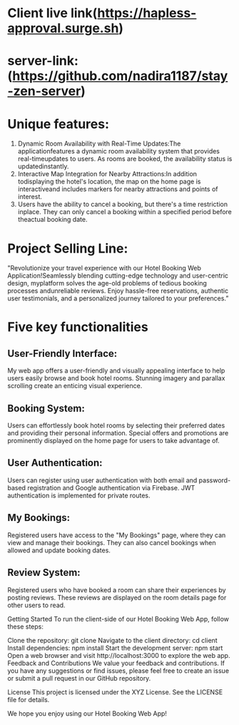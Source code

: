 # Client live link(https://hapless-approval.surge.sh)
# server-link:(https://github.com/nadira1187/stay-zen-server)
# Unique features:
1. Dynamic Room Availability with Real-Time Updates:The applicationfeatures a dynamic room availability system that provides real-timeupdates to users. As rooms are booked, the availability status is updatedinstantly.
2. Interactive Map Integration for Nearby Attractions:In addition todisplaying the hotel's location, the map on the home page is interactiveand includes markers for nearby attractions and points of interest.
3. Users have the ability to cancel a booking, but there's a time restriction inplace. They can only cancel a booking within a specified period before theactual booking date.
# Project Selling Line:
"Revolutionize your travel experience with our Hotel Booking Web Application!Seamlessly blending cutting-edge technology and user-centric design, myplatform solves the age-old problems of tedious booking processes andunreliable reviews. Enjoy hassle-free reservations, authentic user testimonials, and a personalized journey tailored to your preferences.”
# Five key functionalities 

## User-Friendly Interface:
 My web app offers a user-friendly and visually appealing interface to help users easily browse and book hotel rooms. Stunning imagery and parallax scrolling create an enticing visual experience.

## Booking System:
 Users can effortlessly book hotel rooms by selecting their preferred dates and providing their personal information. Special offers and promotions are prominently displayed on the home page for users to take advantage of.

## User Authentication:
Users can register using user authentication with both email and password-based registration and Google authentication via Firebase. JWT authentication is implemented for private routes.

## My Bookings: 
Registered users have access to the "My Bookings" page, where they can view and manage their bookings. They can also cancel bookings when allowed and update booking dates.

## Review System: 
Registered users who have booked a room can share their experiences by posting reviews. These reviews are displayed on the room details page for other users to read.

Getting Started
To run the client-side of our Hotel Booking Web App, follow these steps:

Clone the repository: git clone <repository-url>
Navigate to the client directory: cd client
Install dependencies: npm install
Start the development server: npm start
Open a web browser and visit http://localhost:3000 to explore the web app.
Feedback and Contributions
We value your feedback and contributions. If you have any suggestions or find issues, please feel free to create an issue or submit a pull request in our GitHub repository.

License
This project is licensed under the XYZ License. See the LICENSE file for details.

We hope you enjoy using our Hotel Booking Web App!





